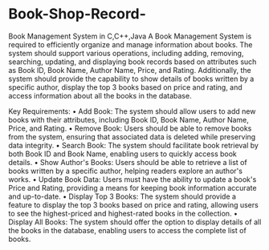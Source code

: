 # Book-Shop-Record-
Book Management System in C,C++,Java A Book Management System is required to efficiently organize and manage information about books. The system should support various operations, including adding, removing, searching, updating, and displaying book records based on attributes such as Book ID, Book Name, Author Name, Price, and Rating. Additionally, the system should provide the capability to show details of books written by a specific author, display the top 3 books based on price and rating, and access information about all the books in the database.

Key Requirements: • Add Book: The system should allow users to add new books with their attributes, including Book ID, Book Name, Author Name, Price, and Rating. • Remove Book: Users should be able to remove books from the system, ensuring that associated data is deleted while preserving data integrity. • Search Book: The system should facilitate book retrieval by both Book ID and Book Name, enabling users to quickly access book details. • Show Author's Books: Users should be able to retrieve a list of books written by a specific author, helping readers explore an author's works. • Update Book Data: Users must have the ability to update a book's Price and Rating, providing a means for keeping book information accurate and up-to-date. • Display Top 3 Books: The system should provide a feature to display the top 3 books based on price and rating, allowing users to see the highest-priced and highest-rated books in the collection. • Display All Books: The system should offer the option to display details of all the books in the database, enabling users to access the complete list of books.

